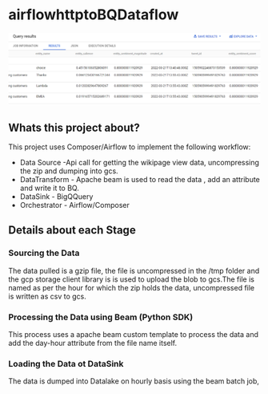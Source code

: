 # airflowhttptoBQDataflow
![alt text](BQdatascreenshot.PNG)

## Whats this project about?
This project uses Composer/Airflow to implement the following workflow:
* Data Source -Api call for getting the wikipage view data, uncompressing the zip and dumping into gcs.
* DataTransform - Apache beam is used to read the data , add an attribute and write it to BQ.
* DataSink - BigQQuery
* Orchestrator - Airflow/Composer

## Details about each Stage

### Sourcing the Data

The data pulled is a gzip file, the file is uncompressed in the /tmp folder and the gcp storage client library is is used to upload the blob to gcs.The file is named 
as per the hour for which the zip holds the data, uncompressed file is written as csv to gcs.

### Processing the Data using Beam (Python SDK)

This process uses a apache beam custom template to process the data and add the day-hour attribute from the file name itself.

### Loading the Data ot DataSink

The data is dumped into Datalake on hourly basis using the beam batch job,
